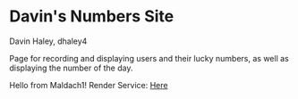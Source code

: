 # Davin's Numbers Site
Davin Haley, dhaley4

Page for recording and displaying users and their lucky numbers, as well as displaying the number of the day.

Hello from Maldach1!
Render Service: [Here](https://sqc-project-dhaley4.onrender.com)
